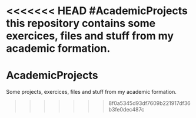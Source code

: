 <<<<<<< HEAD
#AcademicProjects
this repository contains some  exercices, files and stuff from my academic formation.
=======
AcademicProjects
================

Some  projects, exercices, files and stuff from my academic formation.
>>>>>>> 8f0a5345d93df7609b221917df36b3fe0dec487c
